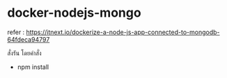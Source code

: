 # docker-nodejs-mongo

refer : https://itnext.io/dockerize-a-node-js-app-connected-to-mongodb-64fdeca94797

สั่งรัน โดยคำสั่ง
- npm install
